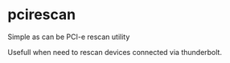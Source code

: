 # pcirescan
Simple as can be PCI-e rescan utility

Usefull when need to rescan devices connected via thunderbolt.
